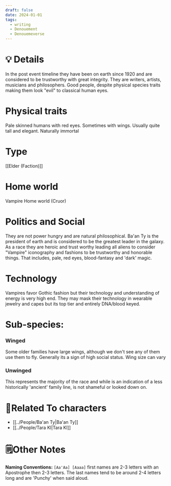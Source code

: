 ```yaml
---
draft: false
date: 2024-01-01
tags:
  - writing
  - Denouement
  - Denouemeverse
---
```

# 💡 Details
In the post event timeline they have been on earth since 1920 and are considered to be trustworthy with great integrity.
They are writers, artists, musicians and philosophers. 
Good people, despite physical species traits making them look "evil" to classical human eyes.
# Physical traits
Pale skinned humans with red eyes. Sometimes with wings. Usually quite tall and elegant. 
Naturally immortal 
# Type
[[Elder (Faction)]]
# Home world 
Vampire Home world (Cruor)
# Politics and Social   
They are not power hungry and are natural philosophical. Ba'an Ty is the president of earth and is considered to be the greatest leader in the galaxy. As a race they are heroic and trust worthy leading all aliens to consider "Vampire" iconography and fashions to be trustworthy and honorable things. That includes, pale, red eyes, blood-fantasy and 'dark' magic.
# Technology 
Vampires favor Gothic fashion but their technology and understanding of energy is very high end. They may mask their technology in wearable jewelry and capes but its top tier and entirely DNA/blood keyed.   
# Sub-species:
### Winged
Some older families have large wings, although we don't see any of them use them to fly. Generally its a sign of high social status. Wing size can vary
### Unwinged
This represents the majority of the race and while is an indication of a less historically 'ancient' family line, is not shameful or looked down on.
# 👤Related To characters
-  [[../People/Ba'an Ty|Ba'an Ty]]
- [[../People/Tara Kl|Tara Kl]]
# 🗒️Other Notes
**Naming Conventions:** ``[Aa'Aa] [Aaaa]`` first names are 2-3 letters with an Apostrophe then 2-3 letters. The last names tend to be around 2-4 letters long and are 'Punchy' when said aloud.

